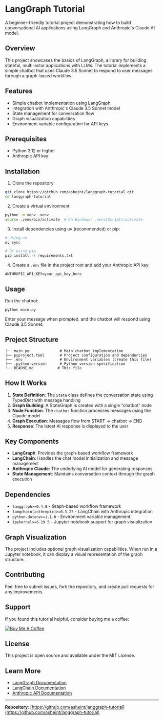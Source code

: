 # LangGraph Tutorial

A beginner-friendly tutorial project demonstrating how to build conversational AI applications using LangGraph and Anthropic's Claude AI model.

## Overview

This project showcases the basics of LangGraph, a library for building stateful, multi-actor applications with LLMs. The tutorial implements a simple chatbot that uses Claude 3.5 Sonnet to respond to user messages through a graph-based workflow.

## Features

- Simple chatbot implementation using LangGraph
- Integration with Anthropic's Claude 3.5 Sonnet model
- State management for conversation flow
- Graph visualization capabilities
- Environment variable configuration for API keys

## Prerequisites

- Python 3.12 or higher
- Anthropic API key

## Installation

1. Clone the repository:

```bash
git clone https://github.com/asheint/langgraph-tutorial.git
cd langgraph-tutorial
```

2. Create a virtual environment:

```bash
python -m venv .venv
source .venv/bin/activate  # On Windows: .venv\Scripts\activate
```

3. Install dependencies using uv (recommended) or pip:

```bash
# Using uv
uv sync

# Or using pip
pip install -r requirements.txt
```

4. Create a `.env` file in the project root and add your Anthropic API key:

```
ANTHROPIC_API_KEY=your_api_key_here
```

## Usage

Run the chatbot:

```bash
python main.py
```

Enter your message when prompted, and the chatbot will respond using Claude 3.5 Sonnet.

## Project Structure

```
├── main.py              # Main chatbot implementation
├── pyproject.toml       # Project configuration and dependencies
├── .env                 # Environment variables (create this file)
├── .python-version      # Python version specification
└── README.md           # This file
```

## How It Works

1. **State Definition**: The `State` class defines the conversation state using TypedDict with message handling
2. **Graph Building**: A StateGraph is created with a single "chatbot" node
3. **Node Function**: The `chatbot` function processes messages using the Claude model
4. **Graph Execution**: Messages flow from START → chatbot → END
5. **Response**: The latest AI response is displayed to the user

## Key Components

- **LangGraph**: Provides the graph-based workflow framework
- **LangChain**: Handles the chat model initialization and message management
- **Anthropic Claude**: The underlying AI model for generating responses
- **State Management**: Maintains conversation context through the graph execution

## Dependencies

- `langgraph>=0.4.8` - Graph-based workflow framework
- `langchain[anthropic]>=0.3.25` - LangChain with Anthropic integration
- `python-dotenv>=1.1.0` - Environment variable management
- `ipykernel>=6.29.5` - Jupyter notebook support for graph visualization

## Graph Visualization

The project includes optional graph visualization capabilities. When run in a Jupyter notebook, it can display a visual representation of the graph structure.

## Contributing

Feel free to submit issues, fork the repository, and create pull requests for any improvements.

## Support

If you found this tutorial helpful, consider buying me a coffee:

[![Buy Me A Coffee](https://img.shields.io/badge/Buy%20Me%20A%20Coffee-FFDD00?style=for-the-badge&logo=buy-me-a-coffee&logoColor=black)](https://buymeacoffee.com/asheint)

## License

This project is open source and available under the MIT License.

## Learn More

- [LangGraph Documentation](https://langchain-ai.github.io/langgraph/)
- [LangChain Documentation](https://python.langchain.com/)
- [Anthropic API Documentation](https://docs.anthropic.com/)

---

**Repository**: [https://github.com/asheint/langgraph-tutorial](https://github.com/asheint/langgraph-tutorial)
